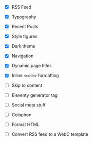 - [x] RSS Feed
- [x] Typography
- [x] Recent Posts
- [x] Style figures
- [x] Dark theme
- [x] Navigation
- [x] Dynamic page titles
- [x] Inline `<code>` formatting
- [ ] Skip to content
- [ ] Eleventy generator tag
- [ ] Social meta stuff

- [ ] Colophon
- [ ] Format HTML
- [ ] Convert RSS feed to a WebC template
